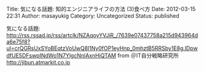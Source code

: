 Title: 気になる話題: 知的エンジニアライフの方法 (3)食べ方
Date: 2012-03-15 22:31
Author: masayukig
Category: Uncategorized
Status: published

気になる話題:
<http://rss.rssad.jp/rss/artclk/NZAqoyYVJiR_/7639e07437758a215d943964da6e75f8?ul=crQGRsUxSYoBEqtzVoUwQ8l1Ny0fOP1eyHnp_0mhztB5RRSby1E8g.lDpwdfUE5DFswpINdWo1N7YlgcNnlAxnHiQTAM>
from ＠IT自分戦略研究所 <http://jibun.atmarkit.co.jp>
